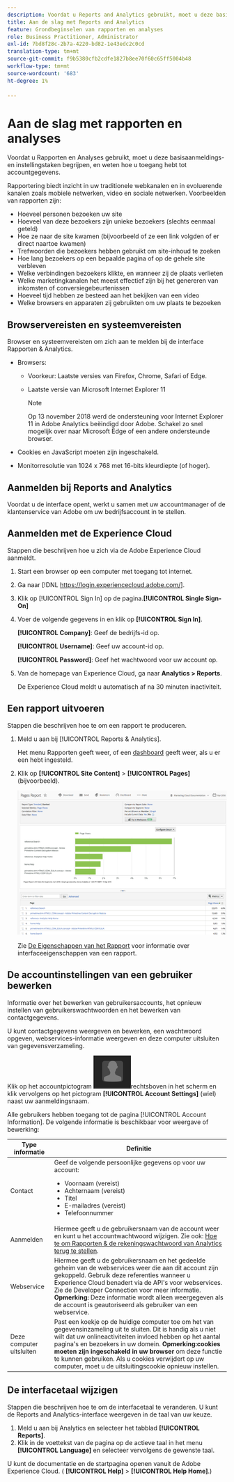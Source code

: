 ```yaml
---
description: Voordat u Reports and Analytics gebruikt, moet u deze basistaken voor aanmelding en installatie begrijpen en controleren hoe u toegang krijgt tot accountgegevens.
title: Aan de slag met Reports and Analytics
feature: Grondbeginselen van rapporten en analyses
role: Business Practitioner, Administrator
exl-id: 7bd8f28c-2b7a-4220-bd82-1e43edc2c0cd
translation-type: tm+mt
source-git-commit: f9b5380cfb2cdfe1827b8ee70f60c65ff5004b48
workflow-type: tm+mt
source-wordcount: '683'
ht-degree: 1%

---
```


# Aan de slag met rapporten en analyses

Voordat u Rapporten en Analyses gebruikt, moet u deze basisaanmeldings- en instellingstaken begrijpen, en weten hoe u toegang hebt tot accountgegevens.

Rapportering biedt inzicht in uw traditionele webkanalen en in evoluerende kanalen zoals mobiele netwerken, video en sociale netwerken. Voorbeelden van rapporten zijn:

* Hoeveel personen bezoeken uw site
* Hoeveel van deze bezoekers zijn unieke bezoekers (slechts eenmaal geteld)
* Hoe ze naar de site kwamen (bijvoorbeeld of ze een link volgden of er direct naartoe kwamen)
* Trefwoorden die bezoekers hebben gebruikt om site-inhoud te zoeken
* Hoe lang bezoekers op een bepaalde pagina of op de gehele site verbleven
* Welke verbindingen bezoekers klikte, en wanneer zij de plaats verlieten
* Welke marketingkanalen het meest effectief zijn bij het genereren van inkomsten of conversiegebeurtenissen
* Hoeveel tijd hebben ze besteed aan het bekijken van een video
* Welke browsers en apparaten zij gebruikten om uw plaats te bezoeken

## Browservereisten en systeemvereisten

Browser en systeemvereisten om zich aan te melden bij de interface Rapporten &amp; Analytics.

* Browsers:

   * Voorkeur: Laatste versies van Firefox, Chrome, Safari of Edge.
   * Laatste versie van Microsoft Internet Explorer 11

      >[!NOTE]
      >
      >Op 13 november 2018 werd de ondersteuning voor Internet Explorer 11 in Adobe Analytics beëindigd door Adobe. Schakel zo snel mogelijk over naar Microsoft Edge of een andere ondersteunde browser.

* Cookies en JavaScript moeten zijn ingeschakeld.
* Monitorresolutie van 1024 x 768 met 16-bits kleurdiepte (of hoger).

## Aanmelden bij Reports and Analytics

Voordat u de interface opent, werkt u samen met uw accountmanager of de klantenservice van Adobe om uw bedrijfsaccount in te stellen.

## Aanmelden met de Experience Cloud

Stappen die beschrijven hoe u zich via de Adobe Experience Cloud aanmeldt.

1. Start een browser op een computer met toegang tot internet.
1. Ga naar [!DNL https://login.experiencecloud.adobe.com/].
1. Klik op [!UICONTROL Sign In] op de pagina.**[!UICONTROL Single Sign-On]**
1. Voer de volgende gegevens in en klik op **[!UICONTROL Sign In]**.

   **[!UICONTROL Company]**: Geef de bedrijfs-id op.

   **[!UICONTROL Username]**: Geef uw account-id op.

   **[!UICONTROL Password]**: Geef het wachtwoord voor uw account op.
1. Van de homepage van Experience Cloud, ga naar **Analytics > Reports**.

   De Experience Cloud meldt u automatisch af na 30 minuten inactiviteit.

## Een rapport uitvoeren

Stappen die beschrijven hoe te om een rapport te produceren.

1. Meld u aan bij [!UICONTROL Reports & Analytics].

   Het menu Rapporten geeft weer, of een [dashboard](/help/analyze/reports-analytics/dashboard.md) geeft weer, als u er een hebt ingesteld.

1. Klik op **[!UICONTROL Site Content]** > **[!UICONTROL Pages]** (bijvoorbeeld).

   ![](assets/pages_report.png)

   Zie [De Eigenschappen van het Rapport](/help/analyze/reports-analytics/overview/report-overview.md) voor informatie over interfaceeigenschappen van een rapport.

## De accountinstellingen van een gebruiker bewerken

Informatie over het bewerken van gebruikersaccounts, het opnieuw instellen van gebruikerswachtwoorden en het bewerken van contactgegevens.

U kunt contactgegevens weergeven en bewerken, een wachtwoord opgeven, webservices-informatie weergeven en deze computer uitsluiten van gegevensverzameling.

Klik op het accountpictogram ![](assets/account.png)rechtsboven in het scherm en klik vervolgens op het pictogram **[!UICONTROL Account Settings]** (wiel) naast uw aanmeldingsnaam.

Alle gebruikers hebben toegang tot de pagina [!UICONTROL Account Information]. De volgende informatie is beschikbaar voor weergave of bewerking:

| Type informatie | Definitie |
| --- | --- |
| Contact | Geef de volgende persoonlijke gegevens op voor uw account:<ul><li>Voornaam (vereist)</li><li>Achternaam (vereist)</li><li>Titel</li><li>E-mailadres (vereist)</li><li>Telefoonnummer</li></ul> |
| Aanmelden | Hiermee geeft u de gebruikersnaam van de account weer en kunt u het accountwachtwoord wijzigen. Zie ook: [Hoe te om Rapporten &amp; de rekeningswachtwoord van Analytics terug te stellen](https://experienceleague.adobe.com/docs/analytics/technotes/troubleshoot-login.html?lang=en). |
| Webservice | Hiermee geeft u de gebruikersnaam en het gedeelde geheim van de webservices weer die aan dit account zijn gekoppeld. Gebruik deze referenties wanneer u Experience Cloud benadert via de API&#39;s voor webservices. Zie de Developer Connection voor meer informatie. **Opmerking:** Deze informatie wordt alleen weergegeven als de account is geautoriseerd als gebruiker van een webservice. |
| Deze computer uitsluiten | Past een koekje op de huidige computer toe om het van gegevensinzameling uit te sluiten. Dit is handig als u niet wilt dat uw onlineactiviteiten invloed hebben op het aantal pagina&#39;s en bezoekers in uw domein. **Opmerking:cookies moeten zijn ingeschakeld in uw browser** om deze functie te kunnen gebruiken. Als u cookies verwijdert op uw computer, moet u de uitsluitingscookie opnieuw instellen. |

## De interfacetaal wijzigen

Stappen die beschrijven hoe te om de interfacetaal te veranderen. U kunt de Reports and Analytics-interface weergeven in de taal van uw keuze.

1. Meld u aan bij Analytics en selecteer het tabblad **[!UICONTROL Reports]**.
1. Klik in de voettekst van de pagina op de actieve taal in het menu **[!UICONTROL Language]** en selecteer vervolgens de gewenste taal.

U kunt de documentatie en de startpagina openen vanuit de Adobe Experience Cloud. ( **[!UICONTROL Help]** > **[!UICONTROL Help Home]**.)
